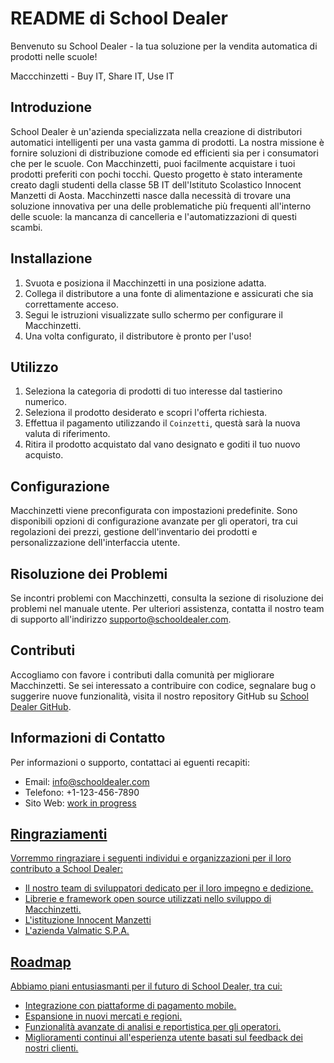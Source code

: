 # README di School Dealer

Benvenuto su School Dealer - la tua soluzione per la vendita automatica di prodotti nelle scuole!

Maccchinzetti - Buy IT, Share IT, Use IT

## Introduzione

School Dealer è un'azienda specializzata nella creazione di distributori automatici intelligenti per una vasta gamma di prodotti. La nostra missione è fornire soluzioni di distribuzione comode ed efficienti sia per i consumatori che per le scuole. Con Macchinzetti, puoi facilmente acquistare i tuoi prodotti preferiti con pochi tocchi. Questo progetto è stato interamente creato dagli studenti della classe 5B IT dell'Istituto Scolastico Innocent Manzetti di Aosta. Macchinzetti nasce dalla necessità di trovare una soluzione innovativa per una delle problematiche più frequenti all'interno delle scuole: la mancanza di cancelleria e l'automatizzazioni di questi scambi.

## Installazione

1. Svuota e posiziona il Macchinzetti in una posizione adatta.
2. Collega il distributore a una fonte di alimentazione e assicurati che sia correttamente acceso.
3. Segui le istruzioni visualizzate sullo schermo per configurare il Macchinzetti.
4. Una volta configurato, il distributore è pronto per l'uso!

## Utilizzo
1. Seleziona la categoria di prodotti di tuo interesse dal tastierino numerico.
3. Seleziona il prodotto desiderato e scopri l'offerta richiesta.
4. Effettua il pagamento utilizzando il `Coinzetti`, questà sarà la nuova valuta di riferimento.
5. Ritira il prodotto acquistato dal vano designato e goditi il tuo nuovo acquisto.

## Configurazione
Macchinzetti viene preconfigurata con impostazioni predefinite. Sono disponibili opzioni di configurazione avanzate per gli operatori, tra cui regolazioni dei prezzi, gestione dell'inventario dei prodotti e personalizzazione dell'interfaccia utente. 

## Risoluzione dei Problemi
Se incontri problemi con Macchinzetti, consulta la sezione di risoluzione dei problemi nel manuale utente. Per ulteriori assistenza, contatta il nostro team di supporto all'indirizzo supporto@schooldealer.com.

## Contributi
Accogliamo con favore i contributi dalla comunità per migliorare Macchinzetti. Se sei interessato a contribuire con codice, segnalare bug o suggerire nuove funzionalità, visita il nostro repository GitHub su [School Dealer GitHub](https://github.com/school-dealer).

## Informazioni di Contatto
Per informazioni o supporto, contattaci ai eguenti recapiti:
- Email: info@schooldealer.com
- Telefono: +1-123-456-7890
- Sito Web: <u>work in progress<u>

## Ringraziamenti
Vorremmo ringraziare i seguenti individui e organizzazioni per il loro contributo a School Dealer:
- Il nostro team di sviluppatori dedicato per il loro impegno e dedizione.
- Librerie e framework open source utilizzati nello sviluppo di Macchinzetti.
- L'istituzione Innocent Manzetti
- L'azienda Valmatic S.P.A.

## Roadmap
Abbiamo piani entusiasmanti per il futuro di School Dealer, tra cui:
- Integrazione con piattaforme di pagamento mobile.
- Espansione in nuovi mercati e regioni.
- Funzionalità avanzate di analisi e reportistica per gli operatori.
- Miglioramenti continui all'esperienza utente basati sul feedback dei nostri clienti.

